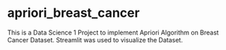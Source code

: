 # apriori_breast_cancer

This is a Data Science 1 Project to implement Apriori Algorithm on Breast Cancer Dataset.
Streamlit was used to visualize the Dataset.
